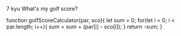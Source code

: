 7 kyu
What's my golf score?

function golfScoreCalculator(par, sco){
let sum = 0;
  for(let i = 0; i < par.length;  i++){
    sum = sum + (par[i] - sco[i]);
}
  return -sum;
  }
